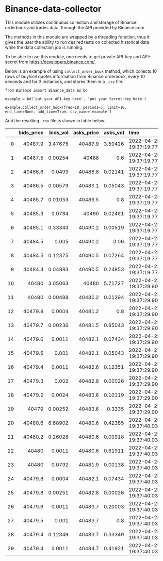 # Binance-data-collector
This module utilizes continuous collection and storage of Binance orderbook and trades data, through the API provided by Binance.com

The methods in this module are wrapped by a threading function, thus it gives the user the ability to run desired tests on collected historical data while the data collection job is running. 

To be able to use this module, one needs to get private API-key and API-secret from https://developers.binance.com/.

Below is an example of using `collect_order_book` method, which collects 10 rows of buy/sell quotes information from Binance orderbook, every 10 seconds and for 3 instances, and stores them in a `.csv` file.  


`from Binance import Binance_data as bd`

`example = bd('put your API-key here', 'put your Secret-key here')`

`example.collect_order_book(freq=10, periods=5, limit=10, end_time=None, add_time=True, csv_name='example')`


And the resulting `.csv` file is shown in table below.


|    |   bids_price |   bids_vol |   asks_price |   asks_vol | time                       |
|---:|-------------:|-----------:|-------------:|-----------:|:---------------------------|
|  0 |      40487.9 |    3.47675 |      40487.9 |    3.50426 | 2022-04-25 19:37:19.773342 |
|  1 |      40487.5 |    0.00254 |      40488   |    0.6     | 2022-04-25 19:37:19.773342 |
|  2 |      40486.6 |    0.0493  |      40488.8 |    0.02141 | 2022-04-25 19:37:19.773342 |
|  3 |      40486.5 |    0.00579 |      40489.1 |    0.05043 | 2022-04-25 19:37:19.773342 |
|  4 |      40485.7 |    0.01053 |      40489.5 |    0.8     | 2022-04-25 19:37:19.773342 |
|  5 |      40485.3 |    0.0784  |      40490   |    0.02461 | 2022-04-25 19:37:19.773342 |
|  6 |      40485.1 |    0.33343 |      40490.2 |    0.00519 | 2022-04-25 19:37:19.773342 |
|  7 |      40484.5 |    0.005   |      40490.2 |    0.06    | 2022-04-25 19:37:19.773342 |
|  8 |      40484.5 |    0.12375 |      40490.5 |    0.07264 | 2022-04-25 19:37:19.773342 |
|  9 |      40484.4 |    0.04883 |      40490.5 |    0.24853 | 2022-04-25 19:37:19.773342 |
| 10 |      40480   |    3.05063 |      40480   |    5.71727 | 2022-04-25 19:37:29.909643 |
| 11 |      40480   |    0.00488 |      40480.2 |    0.01294 | 2022-04-25 19:37:29.909643 |
| 12 |      40479.8 |    0.0004  |      40481.2 |    0.8     | 2022-04-25 19:37:29.909643 |
| 13 |      40479.7 |    0.00236 |      40481.5 |    0.85043 | 2022-04-25 19:37:29.909643 |
| 14 |      40479.6 |    0.0011  |      40482.1 |    0.07434 | 2022-04-25 19:37:29.909643 |
| 15 |      40479.5 |    0.001   |      40482.1 |    0.05043 | 2022-04-25 19:37:29.909643 |
| 16 |      40479.4 |    0.0011  |      40482.6 |    0.12351 | 2022-04-25 19:37:29.909643 |
| 17 |      40479.3 |    0.002   |      40482.8 |    0.00026 | 2022-04-25 19:37:29.909643 |
| 18 |      40479.2 |    0.0024  |      40483.6 |    0.10119 | 2022-04-25 19:37:29.909643 |
| 19 |      40479   |    0.00252 |      40483.6 |    0.3335  | 2022-04-25 19:37:29.909643 |
| 20 |      40480.6 |    6.68902 |      40480.6 |    0.42385 | 2022-04-25 19:37:40.036549 |
| 21 |      40480.2 |    0.26028 |      40480.6 |    0.00918 | 2022-04-25 19:37:40.036549 |
| 22 |      40480   |    0.0011  |      40480.6 |    0.61911 | 2022-04-25 19:37:40.036549 |
| 23 |      40480   |    0.0792  |      40481.9 |    0.00138 | 2022-04-25 19:37:40.036549 |
| 24 |      40479.8 |    0.0004  |      40482.1 |    0.07434 | 2022-04-25 19:37:40.036549 |
| 25 |      40479.8 |    0.00251 |      40482.8 |    0.00026 | 2022-04-25 19:37:40.036549 |
| 26 |      40479.6 |    0.0011  |      40483.7 |    0.20003 | 2022-04-25 19:37:40.036549 |
| 27 |      40479.5 |    0.001   |      40483.7 |    0.8     | 2022-04-25 19:37:40.036549 |
| 28 |      40479.4 |    0.12349 |      40483.7 |    0.33349 | 2022-04-25 19:37:40.036549 |
| 29 |      40479.4 |    0.0011  |      40484.7 |    0.41931 | 2022-04-25 19:37:40.036549 |
